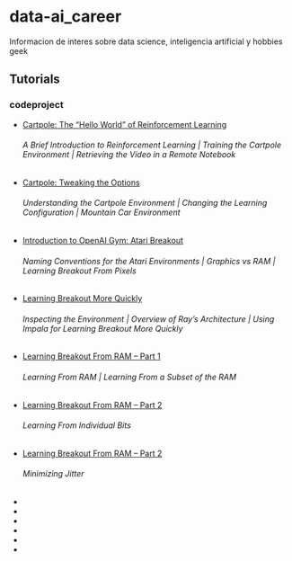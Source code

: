 # data-ai_career
Informacion de interes sobre data science, inteligencia artificial y hobbies geek

## Tutorials
### codeproject
- [Cartpole: The “Hello World” of Reinforcement Learning](https://www.codeproject.com/Articles/5271939/Cartpole-The-Hello-World-of-Reinforcement-Learning) 
	###### *A Brief Introduction to Reinforcement Learning | Training the Cartpole Environment | Retrieving the Video in a Remote Notebook*
- [Cartpole: Tweaking the Options](https://www.codeproject.com/Articles/5271946/Cartpole-Tweaking-the-Options)
	###### *Understanding the Cartpole Environment | Changing the Learning Configuration | Mountain Car Environment*
- [Introduction to OpenAI Gym: Atari Breakout](https://www.codeproject.com/Articles/5271947/Introduction-to-OpenAI-Gym-Atari-Breakout)
	###### *Naming Conventions for the Atari Environments | Graphics vs RAM | Learning Breakout From Pixels*
- [Learning Breakout More Quickly](https://www.codeproject.com/Articles/5271948/Learning-Breakout-More-Quickly)
	###### *Inspecting the Environment | Overview of Ray’s Architecture | Using Impala for Learning Breakout More Quickly*
- [Learning Breakout From RAM – Part 1](https://www.codeproject.com/Articles/5271949/Learning-Breakout-From-RAM-Part-1)
	###### *Learning From RAM | Learning From a Subset of the RAM*
- [Learning Breakout From RAM – Part 2](https://www.codeproject.com/Articles/5271950/Learning-Breakout-From-RAM-Part-2)
	###### *Learning From Individual Bits*
- [Learning Breakout From RAM – Part 2](https://www.codeproject.com/Articles/5271951/Learning-Breakout-Advanced-Topics)
	###### *Minimizing Jitter*
- 
- 
- 
- 
- 
- 
